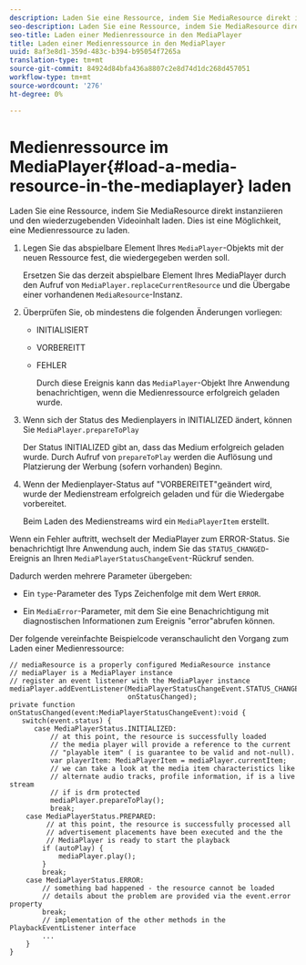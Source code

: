 ```yaml
---
description: Laden Sie eine Ressource, indem Sie MediaResource direkt instanziieren und den wiederzugebenden Videoinhalt laden. Dies ist eine Möglichkeit, eine Medienressource zu laden.
seo-description: Laden Sie eine Ressource, indem Sie MediaResource direkt instanziieren und den wiederzugebenden Videoinhalt laden. Dies ist eine Möglichkeit, eine Medienressource zu laden.
seo-title: Laden einer Medienressource in den MediaPlayer
title: Laden einer Medienressource in den MediaPlayer
uuid: 8af3e8d1-359d-483c-b394-b95054f7265a
translation-type: tm+mt
source-git-commit: 84924d84bfa436a8807c2e8d74d1dc268d457051
workflow-type: tm+mt
source-wordcount: '276'
ht-degree: 0%

---
```



# Medienressource im MediaPlayer{#load-a-media-resource-in-the-mediaplayer} laden

Laden Sie eine Ressource, indem Sie MediaResource direkt instanziieren und den wiederzugebenden Videoinhalt laden. Dies ist eine Möglichkeit, eine Medienressource zu laden.

1. Legen Sie das abspielbare Element Ihres `MediaPlayer`-Objekts mit der neuen Ressource fest, die wiedergegeben werden soll.

   Ersetzen Sie das derzeit abspielbare Element Ihres MediaPlayer durch den Aufruf von `MediaPlayer.replaceCurrentResource` und die Übergabe einer vorhandenen `MediaResource`-Instanz.

1. Überprüfen Sie, ob mindestens die folgenden Änderungen vorliegen:

   * INITIALISIERT
   * VORBEREITT
   * FEHLER

      Durch diese Ereignis kann das `MediaPlayer`-Objekt Ihre Anwendung benachrichtigen, wenn die Medienressource erfolgreich geladen wurde.

1. Wenn sich der Status des Medienplayers in INITIALIZED ändert, können Sie `MediaPlayer.prepareToPlay`

   Der Status INITIALIZED gibt an, dass das Medium erfolgreich geladen wurde. Durch Aufruf von `prepareToPlay` werden die Auflösung und Platzierung der Werbung (sofern vorhanden) Beginn.

1. Wenn der Medienplayer-Status auf &quot;VORBEREITET&quot;geändert wird, wurde der Medienstream erfolgreich geladen und für die Wiedergabe vorbereitet.

   Beim Laden des Medienstreams wird ein `MediaPlayerItem` erstellt.

Wenn ein Fehler auftritt, wechselt der MediaPlayer zum ERROR-Status. Sie benachrichtigt Ihre Anwendung auch, indem Sie das `STATUS_CHANGED`-Ereignis an Ihren `MediaPlayerStatusChangeEvent`-Rückruf senden.

Dadurch werden mehrere Parameter übergeben:
* Ein `type`-Parameter des Typs Zeichenfolge mit dem Wert `ERROR`.

* Ein `MediaError`-Parameter, mit dem Sie eine Benachrichtigung mit diagnostischen Informationen zum Ereignis &quot;error&quot;abrufen können.


<!--<a id="example_3774607C6F08473282CF0CB7F3D82373"></a>-->

Der folgende vereinfachte Beispielcode veranschaulicht den Vorgang zum Laden einer Medienressource:

```
// mediaResource is a properly configured MediaResource instance 
// mediaPlayer is a MediaPlayer instance 
// register an event listener with the MediaPlayer instance 
mediaPlayer.addEventListener(MediaPlayerStatusChangeEvent.STATUS_CHANGED,  
                             onStatusChanged); 
private function onStatusChanged(event:MediaPlayerStatusChangeEvent):void { 
   switch(event.status) { 
      case MediaPlayerStatus.INITIALIZED: 
          // at this point, the resource is successfully loaded 
          // the media player will provide a reference to the current 
          // "playable item" ( is guarantee to be valid and not-null). 
          var playerItem: MediaPlayerItem = mediaPlayer.currentItem; 
          // we can take a look at the media item characteristics like 
          // alternate audio tracks, profile information, if is a live stream 
          // if is drm protected 
          mediaPlayer.prepareToPlay(); 
          break; 
    case MediaPlayerStatus.PREPARED: 
         // at this point, the resource is successfully processed all  
         // advertisement placements have been executed and the the  
         // MediaPlayer is ready to start the playback 
        if (autoPlay) { 
            mediaPlayer.play(); 
        } 
        break; 
    case MediaPlayerStatus.ERROR: 
        // something bad happened - the resource cannot be loaded 
        // details about the problem are provided via the event.error property 
        break; 
        // implementation of the other methods in the PlaybackEventListener interface 
        ... 
    } 
}
```
